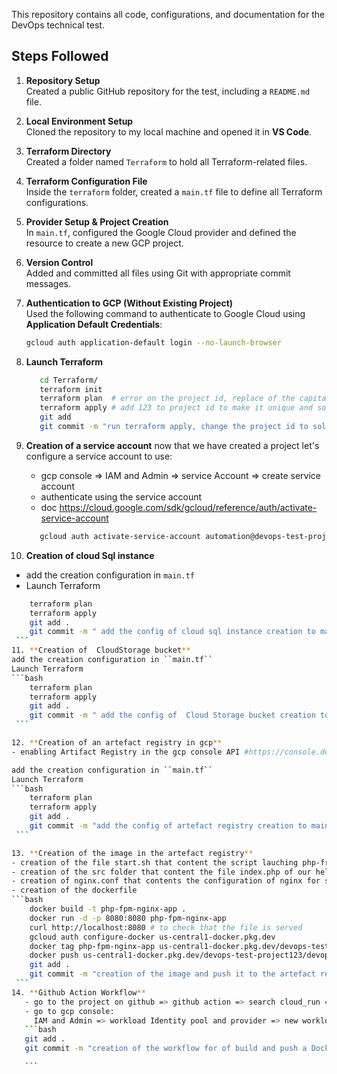 This repository contains all code, configurations, and documentation for the DevOps technical test.

## Steps Followed

1. **Repository Setup**  
   Created a public GitHub repository for the test, including a `README.md` file.

2. **Local Environment Setup**  
   Cloned the repository to my local machine and opened it in **VS Code**.

3. **Terraform Directory**  
   Created a folder named `Terraform` to hold all Terraform-related files.

4. **Terraform Configuration File**  
   Inside the `terraform` folder, created a `main.tf` file to define all Terraform configurations.

5. **Provider Setup & Project Creation**  
   In `main.tf`, configured the Google Cloud provider and defined the resource to create a new GCP project.

6. **Version Control**  
   Added and committed all files using Git with appropriate commit messages.

7. **Authentication to GCP (Without Existing Project)**  
   Used the following command to authenticate to Google Cloud using **Application Default Credentials**:
   ```bash
   gcloud auth application-default login --no-launch-browser 
   ```
8. **Launch Terraform**
    ```bash
       cd Terraform/
       terraform init 
       terraform plan  # error on the project id, replace of the capital O letter to o letter
       terraform apply # add 123 to project id to make it unique and solve error of project creation
       git add 
       git commit -m "run terraform apply, change the project id to solve the creation error, add other terraform file to the gitignore"
    ```
9. **Creation of a service account**
   now that we have created a project let's configure a service account to use:
   - gcp console => IAM and Admin => service Account => create service account
   - authenticate using the service account 
   - doc https://cloud.google.com/sdk/gcloud/reference/auth/activate-service-account
    ```bash
       gcloud auth activate-service-account automation@devops-test-project123.iam.gserviceaccount.com --key-file=devops-test-project123-83429cfd0b6a.json --project=devops-test-project123
    ```
10. **Creation of cloud Sql instance**
   - add the creation configuration in ``main.tf`` 
   - Launch Terraform
   ```bash
       terraform plan  
       terraform apply 
       git add .
       git commit -m " add the config of cloud sql instance creation to main.tf, run terraform plan and apply"
    ```
11. **Creation of  CloudStorage bucket**
   add the creation configuration in ``main.tf`` 
   Launch Terraform
   ```bash
       terraform plan  
       terraform apply 
       git add .
       git commit -m " add the config of  Cloud Storage bucket creation to main.tf, run terraform plan and apply"
    ```

12. **Creation of an artefact registry in gcp**
   - enabling Artifact Registry in the gcp console API #https://console.developers.google.com/apis/api/artifactregistry.googleapis.com/overview?project=devops-test-project123

   add the creation configuration in ``main.tf`` 
   Launch Terraform
   ```bash
       terraform plan  
       terraform apply 
       git add .
       git commit -m "add the config of artefact registry creation to main.tf, run terraform plan and apply"
    ```

13. **Creation of the image in the artefact registry**
   - creation of the file start.sh that content the script lauching php-frp and nginx in the container
   - creation of the src folder that content the file index.php of our hello world!
   - creation of nginx.conf that contents the configuration of nginx for serving static files and proxying requests to the PHP-FPM
   - creation of the dockerfile 
   ```bash
       docker build -t php-fpm-nginx-app .
       docker run -d -p 8080:8080 php-fpm-nginx-app
       curl http://localhost:8080 # to check that the file is served
       gcloud auth configure-docker us-central1-docker.pkg.dev
       docker tag php-fpm-nginx-app us-central1-docker.pkg.dev/devops-test-project123/devops-test-repo123/php-nginx-app:v1
       docker push us-central1-docker.pkg.dev/devops-test-project123/devops-test-repo123/php-nginx-app:v1
       git add .
       git commit -m "creation of the image and push it to the artefact registry in gcp"
    ```
14. **Github Action Workflow**
      - go to the project on github => github action => search cloud_run => on Build and Deploy to Cloud Run, click configure => modify the generated code with our elements and commit changes.
      - go to gcp console:
        IAM and Admin => workload Identity pool and provider => new workload provider and pool
      ```bash
      git add .
      git commit -m "creation of the workflow for of build and push a Docker container to Google Artifact Registry and deploy it on Cloud Run when a commit is pushed to the main branch."

      ```
  
    